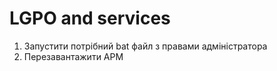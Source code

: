 # LGPO and services

1. Запустити потрібний bat файл з правами адміністратора
2. Перезавантажити АРМ

